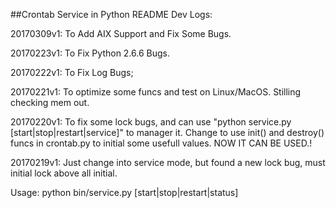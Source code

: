 ##Crontab Service in Python README
Dev Logs:

20170309v1:
	To Add AIX Support and Fix Some Bugs.

20170223v1:
	To Fix Python 2.6.6 Bugs.

20170222v1:
	To Fix Log Bugs;

20170221v1:
	To optimize some funcs and test on Linux/MacOS. Stilling checking mem out.

20170220v1:
    To fix some lock bugs, and can use "python service.py [start|stop|restart|service]" to manager it. Change to use init() and destroy() funcs in crontab.py to initial some usefull values.
    NOW IT CAN BE USED.!

20170219v1:
    Just change into service mode, but found a new lock bug, must initial lock above all initial.

Usage:
    python bin/service.py [start|stop|restart|status]


